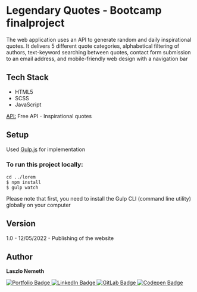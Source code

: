 # Legendary Quotes - Bootcamp finalproject

The web application uses an API to generate random and daily inspirational quotes. It delivers 5 different quote categories, alphabetical filtering of authors, text-keyword searching between quotes, contact form submission to an email address, and mobile-friendly web design with a navigation bar

## Tech Stack

- HTML5
- SCSS
- JavaScript

[API:](https://type.fit/api/quotes) Free API - Inspirational quotes 

## Setup

Used [Gulp.js](https://gulpjs.com) for implementation

### To run this project locally:

```
cd ../lorem
$ npm install
$ gulp watch
```

Please note that first, you need to install the Gulp CLI (command line utility) globally on your computer

## Version

1.0 - 12/05/2022 - Publishing of the website

## Author

<b>Laszlo Nemeth</b>

<div id="badges">
    <a href="https://lac0220.github.io/lac0220/">
        <img src="https://img.shields.io/badge/Portfolio-red?style=for-the-badge&logo=logoColor=white" alt="Portfolio Badge"/>
    </a>
    <a href="https://www.linkedin.com/in/nemeth0220">
        <img src="https://img.shields.io/badge/LinkedIn-blue?style=for-the-badge&logo=linkedin&logoColor=white" alt="LinkedIn Badge"/>
    </a>
    <a href="https://gitlab.com/lac0220">
        <img src="https://img.shields.io/badge/GitLab-gray?style=for-the-badge&logo=gitlab&logoColor=white" alt="GitLab Badge"/>
    </a>
    <a href="https://codepen.io/lac0220/">
        <img src="https://img.shields.io/badge/Codepen-black?style=for-the-badge&logo=codepen&logoColor=white" alt="Codepen Badge"/>
    </a>
</div>